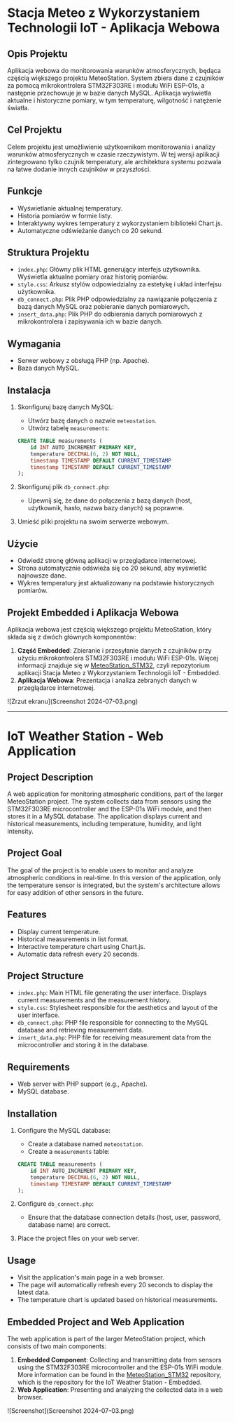 # Stacja Meteo z Wykorzystaniem Technologii IoT - Aplikacja Webowa

## Opis Projektu

Aplikacja webowa do monitorowania warunków atmosferycznych, będąca częścią większego projektu MeteoStation. System zbiera dane z czujników za pomocą mikrokontrolera STM32F303RE i modułu WiFi ESP-01s, a następnie przechowuje je w bazie danych MySQL. Aplikacja wyświetla aktualne i historyczne pomiary, w tym temperaturę, wilgotność i natężenie światła.

## Cel Projektu

Celem projektu jest umożliwienie użytkownikom monitorowania i analizy warunków atmosferycznych w czasie rzeczywistym. W tej wersji aplikacji zintegrowano tylko czujnik temperatury, ale architektura systemu pozwala na łatwe dodanie innych czujników w przyszłości.

## Funkcje

- Wyświetlanie aktualnej temperatury.
- Historia pomiarów w formie listy.
- Interaktywny wykres temperatury z wykorzystaniem biblioteki Chart.js.
- Automatyczne odświeżanie danych co 20 sekund.

## Struktura Projektu

- `index.php`: Główny plik HTML generujący interfejs użytkownika. Wyświetla aktualne pomiary oraz historię pomiarów.
- `style.css`: Arkusz stylów odpowiedzialny za estetykę i układ interfejsu użytkownika.
- `db_connect.php`: Plik PHP odpowiedzialny za nawiązanie połączenia z bazą danych MySQL oraz pobieranie danych pomiarowych.
- `insert_data.php`: Plik PHP do odbierania danych pomiarowych z mikrokontrolera i zapisywania ich w bazie danych.

## Wymagania

- Serwer webowy z obsługą PHP (np. Apache).
- Baza danych MySQL.

## Instalacja

1. Skonfiguruj bazę danych MySQL:
    - Utwórz bazę danych o nazwie `meteostation`.
    - Utwórz tabelę `measurements`:
    ```sql
    CREATE TABLE measurements (
        id INT AUTO_INCREMENT PRIMARY KEY,
        temperature DECIMAL(6, 2) NOT NULL,
        timestamp TIMESTAMP DEFAULT CURRENT_TIMESTAMP
        timestamp TIMESTAMP DEFAULT CURRENT_TIMESTAMP
    );
    ```

3. Skonfiguruj plik `db_connect.php`:
    - Upewnij się, że dane do połączenia z bazą danych (host, użytkownik, hasło, nazwa bazy danych) są poprawne.

4. Umieść pliki projektu na swoim serwerze webowym.

## Użycie

- Odwiedź stronę główną aplikacji w przeglądarce internetowej.
- Strona automatycznie odświeża się co 20 sekund, aby wyświetlić najnowsze dane.
- Wykres temperatury jest aktualizowany na podstawie historycznych pomiarów.

## Projekt Embedded i Aplikacja Webowa

Aplikacja webowa jest częścią większego projektu MeteoStation, który składa się z dwóch głównych komponentów:
1. **Część Embedded**: Zbieranie i przesyłanie danych z czujników przy użyciu mikrokontrolera STM32F303RE i modułu WiFi ESP-01s. Więcej informacji znajduje się w [MeteoStation_STM32](https://github.com/Ola2195/MeteoStation_STM32), czyli repozytorium aplikacji Stacja Meteo z Wykorzystaniem Technologii IoT - Embedded.
2. **Aplikacja Webowa**: Prezentacja i analiza zebranych danych w przeglądarce internetowej.

![Zrzut ekranu](Screenshot 2024-07-03.png)

---

# IoT Weather Station - Web Application

## Project Description

A web application for monitoring atmospheric conditions, part of the larger MeteoStation project. The system collects data from sensors using the STM32F303RE microcontroller and the ESP-01s WiFi module, and then stores it in a MySQL database. The application displays current and historical measurements, including temperature, humidity, and light intensity.

## Project Goal

The goal of the project is to enable users to monitor and analyze atmospheric conditions in real-time. In this version of the application, only the temperature sensor is integrated, but the system's architecture allows for easy addition of other sensors in the future.

## Features

- Display current temperature.
- Historical measurements in list format.
- Interactive temperature chart using Chart.js.
- Automatic data refresh every 20 seconds.

## Project Structure

- `index.php`: Main HTML file generating the user interface. Displays current measurements and the measurement history.
- `style.css`: Stylesheet responsible for the aesthetics and layout of the user interface.
- `db_connect.php`: PHP file responsible for connecting to the MySQL database and retrieving measurement data.
- `insert_data.php`: PHP file for receiving measurement data from the microcontroller and storing it in the database.

## Requirements

- Web server with PHP support (e.g., Apache).
- MySQL database.

## Installation

1. Configure the MySQL database:
    - Create a database named `meteostation`.
    - Create a `measurements` table:
    ```sql
    CREATE TABLE measurements (
        id INT AUTO_INCREMENT PRIMARY KEY,
        temperature DECIMAL(6, 2) NOT NULL,
        timestamp TIMESTAMP DEFAULT CURRENT_TIMESTAMP
    );
    ```

2. Configure `db_connect.php`:
    - Ensure that the database connection details (host, user, password, database name) are correct.

3. Place the project files on your web server.

## Usage

- Visit the application's main page in a web browser.
- The page will automatically refresh every 20 seconds to display the latest data.
- The temperature chart is updated based on historical measurements.

## Embedded Project and Web Application

The web application is part of the larger MeteoStation project, which consists of two main components:
1. **Embedded Component**: Collecting and transmitting data from sensors using the STM32F303RE microcontroller and the ESP-01s WiFi module. More information can be found in the [MeteoStation_STM32](https://github.com/Ola2195/MeteoStation_STM32) repository, which is the repository for the IoT Weather Station - Embedded.
2. **Web Application**: Presenting and analyzing the collected data in a web browser.

![Screenshot](Screenshot 2024-07-03.png)
